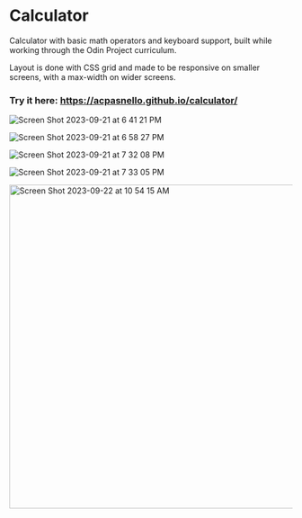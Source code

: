 # Calculator

Calculator with basic math operators and keyboard support, built while working through the Odin Project curriculum.

Layout is done with CSS grid and made to be responsive on smaller screens, with a max-width on wider screens.

### Try it here: https://acpasnello.github.io/calculator/

![Screen Shot 2023-09-21 at 6 41 21 PM](https://github.com/acpasnello/calculator/assets/47428292/c6d06e12-0bf7-4fce-b7e7-1c18835a8d8b)

![Screen Shot 2023-09-21 at 6 58 27 PM](https://github.com/acpasnello/calculator/assets/47428292/32be868e-4c94-400e-b54f-345ab8ba637b)

![Screen Shot 2023-09-21 at 7 32 08 PM](https://github.com/acpasnello/calculator/assets/47428292/26aaaa6e-6e2b-4864-9a7b-fc3f537bc9ef)

![Screen Shot 2023-09-21 at 7 33 05 PM](https://github.com/acpasnello/calculator/assets/47428292/c72255e2-13a6-45f9-aee4-bb0126e84cbc)

<img width="576" alt="Screen Shot 2023-09-22 at 10 54 15 AM" src="https://github.com/acpasnello/calculator/assets/47428292/1bad7ed2-57c7-4720-bd03-37527ae4f6df">
